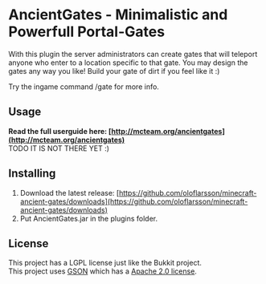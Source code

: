 AncientGates - Minimalistic and Powerfull Portal-Gates
====================
With this plugin the server administrators can create gates that will teleport anyone who enter to a location specific to that gate.
You may design the gates any way you like! Build your gate of dirt if you feel like it :)

Try the ingame command /gate
for more info.

Usage
---------
<b>Read the full userguide here: [http://mcteam.org/ancientgates](http://mcteam.org/ancientgates)</b><br>
TODO IT IS NOT THERE YET :)

Installing
----------
1. Download the latest release: [https://github.com/oloflarsson/minecraft-ancient-gates/downloads](https://github.com/oloflarsson/minecraft-ancient-gates/downloads)<br>
1. Put AncientGates.jar in the plugins folder.

License
----------
This project has a LGPL license just like the Bukkit project.<br>
This project uses [GSON](http://code.google.com/p/google-gson/) which has a [Apache 2.0 license](http://www.apache.org/licenses/LICENSE-2.0 ).